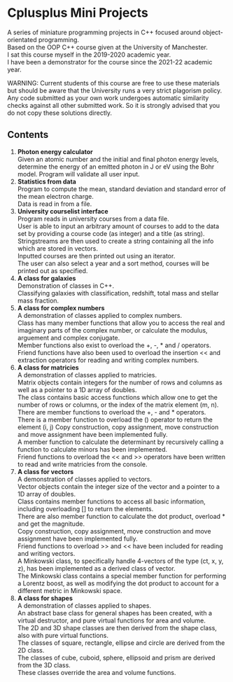 # Cplusplus Mini Projects
A series of miniature programming projects in C++ focused around object-orientated programming.  
Based on the OOP C++ course given at the University of Manchester.  
I sat this course myself in the 2019-2020 academic year.  
I have been a demonstrator for the course since the 2021-22 academic year.  

WARNING: Current students of this course are free to use these materials but should be aware that the University runs a very strict plagorism policy. Any code submitted as your own work undergoes automatic similarity checks against all other submitted work. So it is strongly advised that you do not copy these solutions directly.

## Contents

1. **Photon energy calculator**  
Given an atomic number and the initial and final photon energy levels, determine the energy of an emitted photon in J or eV using the Bohr model. 
Program will validate all user input. 
2. **Statistics from data**  
Program to compute the mean, standard deviation and standard error of the mean electron charge.  
Data is read in from a file.  
3. **University courselist interface**  
Program reads in university courses from a data file.   
User is able to input an arbitrary amount of courses to add to the data set by providing a course code (as integer) and a title (as string).   
Stringstreams are then used to create a string containing all the info which are stored in vectors.   
Inputted courses are then printed out using an iterator.  
The user can also select a year and a sort method, courses will be printed out as specified.  
4. **A class for galaxies**  
Demonstration of classes in C++.  
Classifying galaxies with classification, redshift, total mass and stellar mass fraction.  
5. **A class for complex numbers**   
A demonstration of classes applied to complex numbers.  
Class has many member functions that allow you to access the real and imaginary parts of the complex number, or calculate the modulus, arguement and complex conjugate.  
Member functions also exist to overload the +, -, \* and / operators.  
Friend functions have also been used to overload the insertion << and extraction operators for reading and writing complex numbers.  
6. **A class for matricies**  
A demonstration of classes applied to matricies.  
Matrix objects contain integers for the number of rows and columns as well as a pointer to a 1D array of doubles.  
The class contains basic access functions which allow one to get the number of rows or columns, or the index of the matrix element (m, n).  
There are member functions to overload the +, - and \* operators.  
There is a member function to overload the () operator to return the element (i, j)
Copy construction, copy assignment, move construction and move assignment have been implemented fully.  
A member function to calculate the determinant by recursively calling a function to calculate minors has been implemented.  
Friend functions to overload the << and >> operators have been written to read and write matricies from the console.  
7. **A class for vectors**  
A demonstration of classes applied to vectors.  
Vector objects contain the integer size of the vector and a pointer to a 1D array of doubles.  
Class contains member functions to access all basic information, including overloading [] to return the elements.   
There are also member function to calculate the dot product, overload * and get the magnitude.  
Copy construction, copy assignment, move construction and move assignment have been implemented fully.  
Friend functions to overload >> and << have been included for reading and writing vectors.  
A Minkowski class, to specifically handle 4-vectors of the type (ct, x, y, z), has been implemented as a derived class of vector.  
The Minkowski class contains a special member function for performing a Lorentz boost, as well as modifying the dot product to account for a different metric in Minkowski space.  
8. **A class for shapes**  
A demonstration of classes applied to shapes.  
An abstract base class for general shapes has been created, with a virtual destructor, and pure virtual functions for area and volume.  
The 2D and 3D shape classes are then derived from the shape class, also with pure virtual functions.  
The classes of square, rectangle, ellipse and circle are derived from the 2D class.  
The classes of cube, cuboid, sphere, ellipsoid and prism are derived from the 3D class.  
These classes override the area and volume functions.  
